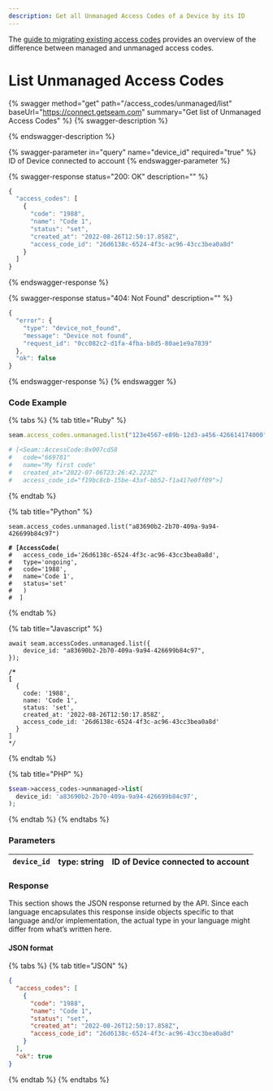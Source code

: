```yaml
---
description: Get all Unmanaged Access Codes of a Device by its ID
---
```


The [guide to migrating existing access codes](/docs/device-guides/migrating-existing-codes.md) provides an overview of the difference between
managed and unmanaged access codes.

# List Unmanaged Access Codes

{% swagger method="get" path="/access_codes/unmanaged/list" baseUrl="https://connect.getseam.com" summary="Get list of Unmanaged Access Codes" %}
{% swagger-description %}

{% endswagger-description %}

{% swagger-parameter in="query" name="device_id" required="true" %}
ID of Device connected to account
{% endswagger-parameter %}

{% swagger-response status="200: OK" description="" %}

```javascript
{
  "access_codes": [
    {
      "code": "1988",
      "name": "Code 1",
      "status": "set",
      "created_at": "2022-08-26T12:50:17.858Z",
      "access_code_id": "26d6138c-6524-4f3c-ac96-43cc3bea0a8d"
    }
  ]
}
```

{% endswagger-response %}

{% swagger-response status="404: Not Found" description="" %}

```javascript
{
  "error": {
    "type": "device_not_found",
    "message": "Device not found",
    "request_id": "0cc082c2-d1fa-4fba-b8d5-80ae1e9a7839"
  },
  "ok": false
}
```

{% endswagger-response %}
{% endswagger %}

### Code Example

{% tabs %}
{% tab title="Ruby" %}

```ruby
seam.access_codes.unmanaged.list("123e4567-e89b-12d3-a456-426614174000")

# [<Seam::AccessCode:0x007cd58
#   code="669781"
#   name="My first code"
#   created_at="2022-07-06T23:26:42.223Z"
#   access_code_id="f19bc8cb-15be-43af-bb52-f1a417e0ff09">]
```

{% endtab %}

{% tab title="Python" %}

<pre class="language-python"><code class="lang-python">seam.access_codes.unmanaged.list("a83690b2-2b70-409a-9a94-426699b84c97")
<strong>
</strong><strong># [AccessCode(
</strong>#   access_code_id='26d6138c-6524-4f3c-ac96-43cc3bea0a8d', 
#   type='ongoing', 
#   code='1988', 
#   name='Code 1', 
#   status='set'
#   )
#  ]
</code></pre>

{% endtab %}

{% tab title="Javascript" %}

<pre class="language-javascript"><code class="lang-javascript">await seam.accessCodes.unmanaged.list({
    device_id: "a83690b2-2b70-409a-9a94-426699b84c97",
});
<strong>
</strong><strong>/*
</strong><strong>[
</strong>  {
    code: '1988',
    name: 'Code 1',
    status: 'set',
    created_at: '2022-08-26T12:50:17.858Z',
    access_code_id: '26d6138c-6524-4f3c-ac96-43cc3bea0a8d'
  }
]
*/
</code></pre>

{% endtab %}

{% tab title="PHP" %}

```php
$seam->access_codes->unmanaged->list(
  device_id: 'a83690b2-2b70-409a-9a94-426699b84c97',
);
```

{% endtab %}
{% endtabs %}

### Parameters

| `device_id` | type: string | ID of Device connected to account |
| ----------- | ------------ | --------------------------------- |

### Response

This section shows the JSON response returned by the API. Since each language encapsulates this response inside objects specific to that language and/or implementation, the actual type in your language might differ from what’s written here.

#### JSON format

{% tabs %}
{% tab title="JSON" %}

```json
{
  "access_codes": [
    {
      "code": "1988",
      "name": "Code 1",
      "status": "set",
      "created_at": "2022-08-26T12:50:17.858Z",
      "access_code_id": "26d6138c-6524-4f3c-ac96-43cc3bea0a8d"
    }
  ],
  "ok": true
}
```

{% endtab %}
{% endtabs %}
